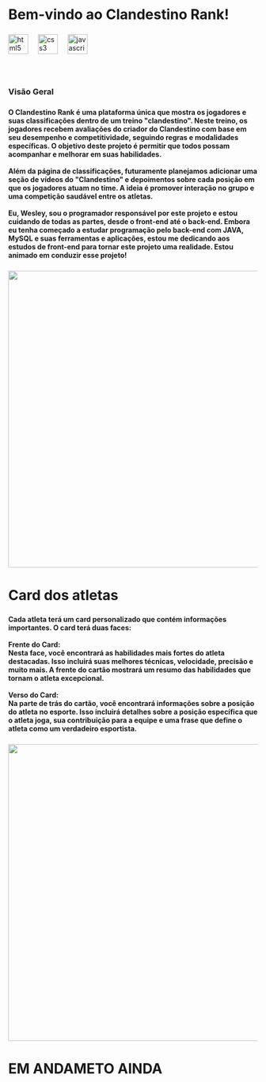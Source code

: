 <h1 align="left">Bem-vindo ao Clandestino Rank!</h1>

###

<div align="left">
  <img src="https://cdn.jsdelivr.net/gh/devicons/devicon/icons/html5/html5-original.svg" height="40" alt="html5 logo"  />
  <img width="12" />
  <img src="https://cdn.jsdelivr.net/gh/devicons/devicon/icons/css3/css3-original.svg" height="40" alt="css3 logo"  />
  <img width="12" />
  <img src="https://cdn.jsdelivr.net/gh/devicons/devicon/icons/javascript/javascript-original.svg" height="40" alt="javascript logo"  />
</div>

###

<br clear="both">

<h3 align="left">Visão Geral</h3>


###

<h4 align="left">O Clandestino Rank é uma plataforma única que mostra os jogadores e suas classificações dentro de um treino "clandestino". Neste treino, os jogadores recebem avaliações do criador do Clandestino com base em seu desempenho e competitividade, seguindo regras e modalidades específicas. O objetivo deste projeto é permitir que todos possam acompanhar e melhorar em suas habilidades.<br><br>Além da página de classificações, futuramente planejamos adicionar uma seção de vídeos do "Clandestino" e depoimentos sobre cada posição em que os jogadores atuam no time. A ideia é promover interação no grupo e uma competição saudável entre os atletas.<br><br>Eu, Wesley, sou o programador responsável por este projeto e estou cuidando de todas as partes, desde o front-end até o back-end. Embora eu tenha começado a estudar programação pelo back-end com JAVA, MySQL e suas ferramentas e aplicações, estou me dedicando aos estudos de front-end para tornar este projeto uma realidade. Estou animado em conduzir esse projeto!</h4>

###

<div align="right">
  <img height="600" src="https://dsm01pap002files.storage.live.com/y4mopddOrQdX8o-7D4KG9zSrUAPuqtfn0j1j1EX0ojC2iDbHe89Q6SaJXJiao8S58q8s8m2Aye90QLJeRhGONzKOHlV0sxqNrfODNISaSsorZ1h1ABKjjUL9Tzx_lio-ygljYlmPSohZdg6tydHgH8D3twqDiTcarb3-NvTj_LoSY-fVfsXnBbTB6rhR38q4-hy?width=1486&height=610&cropmode=none"  />
</div>

###

<h1 align="left">Card dos atletas</h1>

###

<h4 align="left">Cada atleta terá um card personalizado que contém informações importantes. O card terá duas faces:<br><br>Frente do Card: <br>Nesta face, você encontrará as habilidades mais fortes do atleta destacadas. Isso incluirá suas melhores técnicas, velocidade, precisão e muito mais. A frente do cartão mostrará um resumo das habilidades que tornam o atleta excepcional.<br><br>Verso do Card: <br>Na parte de trás do cartão, você encontrará informações sobre a posição do atleta no esporte. Isso incluirá detalhes sobre a posição específica que o atleta joga, sua contribuição para a equipe e uma frase que define o atleta como um verdadeiro esportista.</h4>

###

<div align="center">
  <img height="600" src="https://dsm01pap002files.storage.live.com/y4mV23bpri1jbNFOU_l-XbVv8XzkV4Kyi0NEl2whctWQD_SxpkMIK1KO9npfqNDmJEd7YE-iYUDiM9W__2df8IjVe9_xHaChQcNUsUohjEz8mgHIYkGN2M3OIpa1bA9M6sFwpFd52ighujStfCMyf5by9AxDITnMyAP1Vyf0HQiVRHTtZyZBTb2Qz5FYDZF5ilP?width=754&height=393&cropmode=none"  />
</div>

###

<h1 align="left">EM ANDAMETO AINDA</h1>

###
